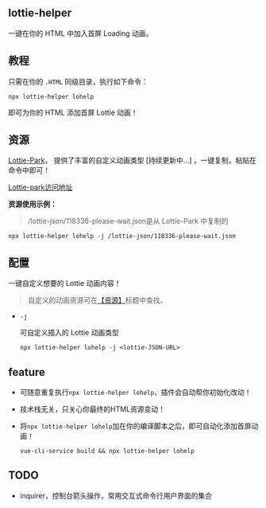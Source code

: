 ## lottie-helper

一键在你的 HTML 中加入首屏 Loading 动画。



## 教程

只需在你的 `.HTML` 同级目录，执行如下命令：

```shell
npx lottie-helper lohelp
```

即可为你的 HTML 添加首屏 Lottie 动画！ 





## 资源

[Lottie-Park](https://callbackhell.xyz/lottie-park/)， 提供了丰富的自定义动画类型 [持续更新中...] ，一键复制，粘贴在命令中即可！

[Lottie-park访问地址](https://callbackhell.xyz/lottie-park/)



**资源使用示例：**

> /lottie-json/118336-please-wait.json是从 Lottie-Park 中复制的<lottie-JSON-URL>

```shell
npx lottie-helper lohelp -j /lottie-json/118336-please-wait.json
```







## 配置

一键自定义想要的 Lottie 动画内容！

> 自定义的动画资源可在[【资源】](#资源)标题中查找。

- `-j`

  可自定义插入的 Lottie 动画类型 

  ```shell
  npx lottie-helper lohelp -j <lottie-JSON-URL>
  ```





## feature

- 可随意重复执行`npx lottie-helper lohelp`，插件会自动帮你初始化改动！

- 技术栈无关，只关心你最终的HTML资源变动！

- 将`npx lottie-helper lohelp`加在你的编译脚本之后，即可自动化添加首屏动画！

  ```shell
  vue-cli-service build && npx lottie-helper lohelp
  ```

  






## TODO

- inquirer，控制台箭头操作，常用交互式命令行用户界面的集合

